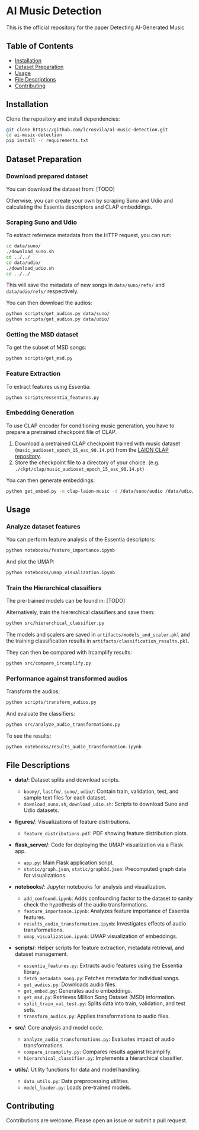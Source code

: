 # AI Music Detection
This is the official repository for the paper Detecting AI-Generated Music

## Table of Contents
- [Installation](#installation)
- [Dataset Preparation](#dataset-preparation)
- [Usage](#usage)
- [File Descriptions](#file-descriptions)
- [Contributing](#contributing)

## Installation

Clone the repository and install dependencies:

```bash
git clone https://github.com/lcrosvila/ai-music-detection.git
cd ai-music-detection
pip install -r requirements.txt
```

## Dataset Preparation

### Download prepared dataset

You can download the dataset from: [TODO]

Otherwise, you can create your own by scraping Suno and Udio and calculating the Essentia descriptors and CLAP embeddings.

### Scraping Suno and Udio

To extract refernece metadata from the HTTP request, you can run:

```bash
cd data/suno/
./download_suno.sh
cd ../../
cd data/udio/
./download_udio.sh
cd ../../
```

This will save the metadata of new songs in `data/suno/refs/` and `data/udio/refs/` respectively.

You can then download the audios:

```bash
python scripts/get_audios.py data/suno/
python scripts/get_audios.py data/udio/
```

### Getting the MSD dataset

To get the subset of MSD songs:

```bash
python scripts/get_msd.py
```

### Feature Extraction
To extract features using Essentia:

```bash
python scripts/essentia_features.py
```

### Embedding Generation
To use CLAP encoder for conditioning music generation, you have to prepare a pretrained checkpoint file of CLAP.

1. Download a pretrained CLAP checkpoint trained with music dataset (`music_audioset_epoch_15_esc_90.14.pt`)
from the [LAION CLAP repository](https://github.com/LAION-AI/CLAP?tab=readme-ov-file#pretrained-models).
2. Store the checkpoint file to a directory of your choice. (e.g. `./ckpt/clap/music_audioset_epoch_15_esc_90.14.pt`)

You can then generate embeddings:

```bash
python get_embed.py -m clap-laion-music -d /data/suno/audio /data/udio/audio -f /path/to/model_file.pt
```

## Usage

### Analyze dataset features

You can perform feature analysis of the Essentia descriptors:

```bash
python notebooks/feature_importance.ipynb
```

And plot the UMAP:

```bash
python notebooks/umap_visualization.ipynb
```

### Train the Hierarchical classifiers

The pre-trained models can be found in: [TODO]

Alternatively, train the hiererchical classifiers and save them:

```bash
python src/hierarchical_classifier.py
```

The models and scalers are saved in `artifacts/models_and_scaler.pkl` and the training classification results in `artifacts/classification_results.pkl`.

They can then be compared with Ircamplify results:

```bash
python src/compare_ircamplify.py
```

### Performance against transformed audios

Transform the audios:

```bash
python scripts/transform_audios.py
```

And evaluate the classifiers:

```bash
python src/analyze_audio_transformations.py
```

To see the results:

```bash
python notebooks/results_audio_transformation.ipynb
```

## File Descriptions

- **data/**: Dataset splits and download scripts.
    - `boomy/`, `lastfm/`, `suno/`, `udio/`: Contain train, validation, test, and sample text files for each dataset.
    - `download_suno.sh`, `download_udio.sh`: Scripts to download Suno and Udio datasets.

- **figures/**: Visualizations of feature distributions.
    - `feature_distributions.pdf`: PDF showing feature distribution plots.

- **flask_server/**: Code for deploying the UMAP visualization via a Flask app.
    - `app.py`: Main Flask application script.
    - `static/graph.json`, `static/graph3d.json`: Precomputed graph data for visualizations.

- **notebooks/**: Jupyter notebooks for analysis and visualization.
    - `add_confound.ipynb`: Adds confounding factor to the dataset to sanity check the hypothesis of the audio transformations.
    - `feature_importance.ipynb`: Analyzes feature importance of Essentia features.
    - `results_audio_transformation.ipynb`: Investigates effects of audio transformations.
    - `umap_visualization.ipynb`: UMAP visualization of embeddings.

- **scripts/**: Helper scripts for feature extraction, metadata retrieval, and dataset management.
    - `essentia_features.py`: Extracts audio features using the Essentia library.
    - `fetch_metadata_song.py`: Fetches metadata for individual songs.
    - `get_audios.py`: Downloads audio files.
    - `get_embed.py`: Generates audio embeddings.
    - `get_msd.py`: Retrieves Million Song Dataset (MSD) information.
    - `split_train_val_test.py`: Splits data into train, validation, and test sets.
    - `transform_audios.py`: Applies transformations to audio files.

- **src/**: Core analysis and model code.
    - `analyze_audio_transformations.py`: Evaluates impact of audio transformations.
    - `compare_ircamplify.py`: Compares results against Ircamplify.
    - `hierarchical_classifier.py`: Implements a hierarchical classifier.

- **utils/**: Utility functions for data and model handling.
    - `data_utils.py`: Data preprocessing utilities.
    - `model_loader.py`: Loads pre-trained models.

## Contributing

Contributions are welcome. Please open an issue or submit a pull request.
